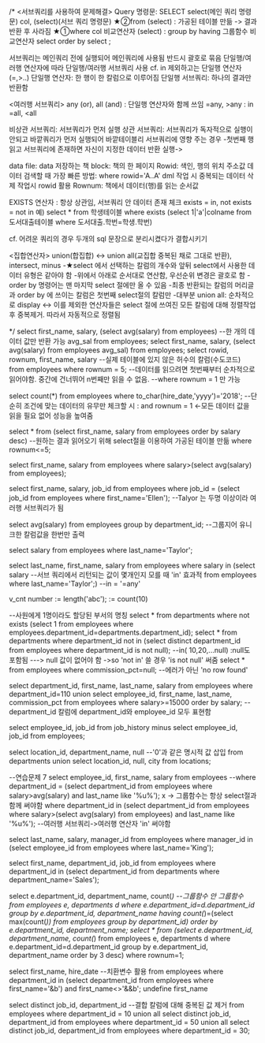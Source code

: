 /*
<서브쿼리를 사용하여 문제해결>
Query 명령문: SELECT
select(메인 쿼리 명령문) col, (select)(서브 쿼리 명령문)
★②from (select) : 가공된 테이블 만듦 -> 결과 반환 후 사라짐
★①where col 비교연산자 (select) : 
group by
having 그룹함수 비교연산자 select
order by select ;

서브쿼리는 
메인쿼리 전에 실행되어 메인쿼리에 사용됨
반드시 괄호로 묶음
단일행/여러행 연산자에 따라 단일행/여러행 서브쿼리 사용 cf. in 제외하고는 단일행 연산자(=,>..)
단일행 연산자: 한 행이 한 칼럼으로 이루어짐
단일행 서브쿼리: 하나의 결과만 반환함

<여러행 서브쿼리>
any (or), all (and) : 단일행 연산자와 함께 쓰임
=any, >any : in
=all, <all 

비상관 서브쿼리: 서브쿼리가 먼저 실행
상관 서브쿼리: 서브쿼리가 독자적으로 실행이 안되고 바깥쿼리가 먼저 실행되어 바깥테이블리 서브쿼리에 영향 주는 경우
-첫번째 행 읽고 서브쿼리에 존재하면 자신이 지정한 데이터 반환 실행->

data file: data 저장하는 책
block: 책의 한 페이지
Rowid: 색인, 행의 위치 주소값
데이터 검색할 때 가장 빠른 방법: where rowid='A..A'
dml 작업 시 중복되는 데이터 삭제 작업시 rowid 활용
Rownum: 책에서 데이터(행)를 읽는 순서값

EXISTS 연산자 : 항상 상관임, 서브쿼리 안 데이터 존재 체크 
exists = in, not exists = not in 
예) select *
from 학생테이블
where exists (select 1|'a'|colname from 도서대출테이블 where 도서대출.학번=학생.학번)

cf. 어려운 쿼리의 경우 두개의 sql 문장으로 분리시켰다가 결합시키기

<집합연산자>
union(합집합) <-> union all(교집합 중복된 채로 그대로 반환), intersect, minus
-★select 에서 선택하는 칼럼의 개수와 앞뒤 select에서 사용한 데이터 유형은 같아야 함
-위에서 아래로 순서대로 연산함, 우선순위 변경은 괄호로 함
-order by 명령어는 맨 마지막 select 절에만 올 수 있음
-최종 반환되는 칼럼의 머리글과 order by 에 쓰이는 칼럼은 첫번째 select절의 칼럼만 
-대부분 
union all: 순차적으로 display <-> 이를 제외한 연산자들은 select 절에 쓰여진 모든 칼럼에 대해 정렬작업 후 중복제거. 따라서 자동적으로 정렬됨

*/
select first_name, salary, (select avg(salary) from employees) --한 개의 데이터 값만 반환 가능 
avg_sal
from employees;
select first_name, salary, (select avg(salary) from employees avg_sal)
from employees;
select rowid, rownum, first_name, salary --실제 테이블에 있지 않은 허수의 칼럼(수도코드)
from employees
where rownum = 5; --데이터를 읽으려면 첫번째부터 순차적으로 읽어야함. 중간에 건너뛰어 n번째만 읽을 수 없음.
--where rownum = 1 만 가능

select count(*)
from employees
where to_char(hire_date,'yyyy')='2018'; --단순히 조건에 맞는 데이터의 유무만 체크할 시 : and rownum = 1  <-모든 데이터 값을 읽을 필요 없어 성능을 높여줌

select *
from (select first_name, salary from employees order by salary desc)  --원하는 결과 읽어오기 위해 select절을 이용하여 가공된 테이블 만듦
where rownum<=5;

select first_name, salary
from employees
where salary>(select avg(salary) from employees); 

select first_name, salary, job_id
from employees
where job_id = (select job_id from employees where first_name='Ellen'); --Talyor 는 두명 이상이라 여러행 서브쿼리가 됨

select avg(salary)
from employees
group by department_id; --그룹지어 유니크한 칼럼값을 한번만 출력

select salary
from employees
where last_name='Taylor';

select last_name, first_name, salary
from employees
where salary in (select salary --서브 쿼리에서 리턴되는 값이 몇개인지 모를 때 'in' 효과적
                from employees
                where last_name='Taylor';)
--in = '=any'


v_cnt number := length('abc');
             := count(10)


--사원에게 1명이라도 할당된 부서의 명칭
select *
from departments
where not exists (select 1 from employees where employees.department_id=departments.department_id);
select *
from departments
where department_id not in (select distinct department_id from employees where department_id is not null); --in( 10,20,...null) :null도 포함됨 
---> null 값이 없어야 함 ->so 'not in' 쓸 경우 'is not null' 써줌
select * from employees where commission_pct=null; --에러가 아닌 'no row found'

select department_id, first_name, last_name, salary
from employees
where department_id=110
union 
select employee_id, first_name, last_name, commission_pct
from employees
where salary>=15000
order by salary; --department_id 칼럼에 department_id와 employee_id 모두 표현함

select employee_id, job_id
from job_history
minus
select employee_id, job_id 
from employees;

select location_id, department_name, null --'0'과 같은 명시적 값 삽입
from departments
union
select location_id, null, city
from locations;

--연습문제 7
select employee_id, first_name, salary
from employees
--where department_id = (select department_id from employees where salary>avg(salary) and last_name like '%u%'); x -> 그룹함수는 항상 select절과 함께 써야함
where department_id in (select department_id from employees where salary>(select avg(salary) from employees) and last_name like '%u%');
--여러행 서브쿼리->여러행 연산자 'in' 써야함

select last_name, salary, manager_id
from employees
where manager_id in (select employee_id from employees where last_name='King');

select first_name, department_id, job_id
from employees
where department_id in (select department_id from departments where department_name='Sales'); 

select e.department_id, department_name, count(*) --그룹함수 안 그룹함수
from employees e, departments d
where e.department_id=d.department_id 
group by e.department_id, department_name
having count(*)=(select max(count(*)) from employees group by department_id)
order by e.department_id, department_name;
select *
from (select e.department_id, department_name, count(*) 
from employees e, departments d
where e.department_id=d.department_id 
group by e.department_id, department_name
order by 3 desc)
where rownum=1;

select first_name, hire_date --치환변수 활용
from employees
where department_id in (select department_id from employees where first_name='&b') and first_name<>'&&b'; 
undefine first_name

select distinct job_id, department_id --결합 칼럼에 대해 중복된 값 제거
from employees
where department_id = 10
union all
select distinct job_id, department_id
from employees
where department_id = 50
union all 
select distinct job_id, department_id
from employees
where department_id = 30;
